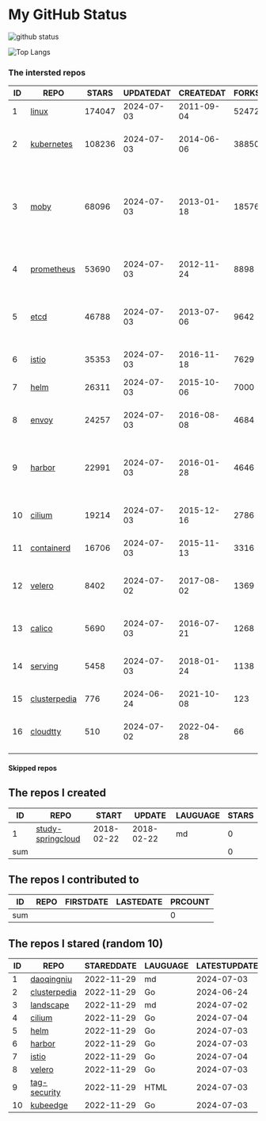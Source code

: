 # My GitHub Status

<img src="https://github-readme-stats-1.yihong0618.vercel.app/api?username=daoqingniu&show_icons=true&&&hide_title=true&count_private=true" alt="github status" />

![Top Langs](https://github-readme-stats-1.yihong0618.vercel.app/api/top-langs/?username=daoqingniu&layout=compact)

<!--START_SECTION:github_repos-->
### The intersted repos
| ID |                              REPO                               | STARS  | UPDATEDAT  | CREATEDAT  | FORKSCOUNT |                                                DESCRIPTIONS                                                |
|----|-----------------------------------------------------------------|--------|------------|------------|------------|------------------------------------------------------------------------------------------------------------|
|  1 | [linux](https://github.com/torvalds/linux)                      | 174047 | 2024-07-03 | 2011-09-04 |      52472 | Linux kernel source tree                                                                                   |
|  2 | [kubernetes](https://github.com/kubernetes/kubernetes)          | 108236 | 2024-07-03 | 2014-06-06 |      38850 | Production-Grade Container Scheduling and Management                                                       |
|  3 | [moby](https://github.com/moby/moby)                            |  68096 | 2024-07-03 | 2013-01-18 |      18576 | The Moby Project - a collaborative project for the container ecosystem to assemble container-based systems |
|  4 | [prometheus](https://github.com/prometheus/prometheus)          |  53690 | 2024-07-03 | 2012-11-24 |       8898 | The Prometheus monitoring system and time series database.                                                 |
|  5 | [etcd](https://github.com/etcd-io/etcd)                         |  46788 | 2024-07-03 | 2013-07-06 |       9642 | Distributed reliable key-value store for the most critical data of a distributed system                    |
|  6 | [istio](https://github.com/istio/istio)                         |  35353 | 2024-07-03 | 2016-11-18 |       7629 | Connect, secure, control, and observe services.                                                            |
|  7 | [helm](https://github.com/helm/helm)                            |  26311 | 2024-07-03 | 2015-10-06 |       7000 | The Kubernetes Package Manager                                                                             |
|  8 | [envoy](https://github.com/envoyproxy/envoy)                    |  24257 | 2024-07-03 | 2016-08-08 |       4684 | Cloud-native high-performance edge/middle/service proxy                                                    |
|  9 | [harbor](https://github.com/goharbor/harbor)                    |  22991 | 2024-07-03 | 2016-01-28 |       4646 | An open source trusted cloud native registry project that stores, signs, and scans content.                |
| 10 | [cilium](https://github.com/cilium/cilium)                      |  19214 | 2024-07-03 | 2015-12-16 |       2786 | eBPF-based Networking, Security, and Observability                                                         |
| 11 | [containerd](https://github.com/containerd/containerd)          |  16706 | 2024-07-03 | 2015-11-13 |       3316 | An open and reliable container runtime                                                                     |
| 12 | [velero](https://github.com/vmware-tanzu/velero)                |   8402 | 2024-07-02 | 2017-08-02 |       1369 | Backup and migrate Kubernetes applications and their persistent volumes                                    |
| 13 | [calico](https://github.com/projectcalico/calico)               |   5690 | 2024-07-03 | 2016-07-21 |       1268 | Cloud native networking and network security                                                               |
| 14 | [serving](https://github.com/knative/serving)                   |   5458 | 2024-07-03 | 2018-01-24 |       1138 | Kubernetes-based, scale-to-zero, request-driven compute                                                    |
| 15 | [clusterpedia](https://github.com/clusterpedia-io/clusterpedia) |    776 | 2024-06-24 | 2021-10-08 |        123 | The Encyclopedia of Kubernetes clusters                                                                    |
| 16 | [cloudtty](https://github.com/cloudtty/cloudtty)                |    510 | 2024-07-02 | 2022-04-28 |         66 | A Friendly Kubernetes CloudShell (Web Terminal) !                                                          |



#### Skipped repos
<!--END_SECTION:github_repos-->

<!--START_SECTION:my_github-->
## The repos I created
| ID  |                                 REPO                                 |   START    |   UPDATE   | LAUGUAGE | STARS |
|-----|----------------------------------------------------------------------|------------|------------|----------|-------|
|   1 | [study-springcloud](https://github.com/daoqingniu/study-springcloud) | 2018-02-22 | 2018-02-22 | md       |     0 |
| sum |                                                                      |            |            |          |     0 |

## The repos I contributed to
| ID  | REPO | FIRSTDATE | LASTEDATE | PRCOUNT |
|-----|------|-----------|-----------|---------|
| sum |      |           |           |       0 |

## The repos I stared (random 10)
| ID |                              REPO                               | STAREDDATE | LAUGUAGE | LATESTUPDATE |
|----|-----------------------------------------------------------------|------------|----------|--------------|
|  1 | [daoqingniu](https://github.com/daoqingniu/daoqingniu)          | 2022-11-29 | md       | 2024-07-03   |
|  2 | [clusterpedia](https://github.com/clusterpedia-io/clusterpedia) | 2022-11-29 | Go       | 2024-06-24   |
|  3 | [landscape](https://github.com/cncf/landscape)                  | 2022-11-29 | md       | 2024-07-02   |
|  4 | [cilium](https://github.com/cilium/cilium)                      | 2022-11-29 | Go       | 2024-07-04   |
|  5 | [helm](https://github.com/helm/helm)                            | 2022-11-29 | Go       | 2024-07-03   |
|  6 | [harbor](https://github.com/goharbor/harbor)                    | 2022-11-29 | Go       | 2024-07-03   |
|  7 | [istio](https://github.com/istio/istio)                         | 2022-11-29 | Go       | 2024-07-04   |
|  8 | [velero](https://github.com/vmware-tanzu/velero)                | 2022-11-29 | Go       | 2024-07-03   |
|  9 | [tag-security](https://github.com/cncf/tag-security)            | 2022-11-29 | HTML     | 2024-07-03   |
| 10 | [kubeedge](https://github.com/kubeedge/kubeedge)                | 2022-11-29 | Go       | 2024-07-03   |

<!--END_SECTION:my_github-->
